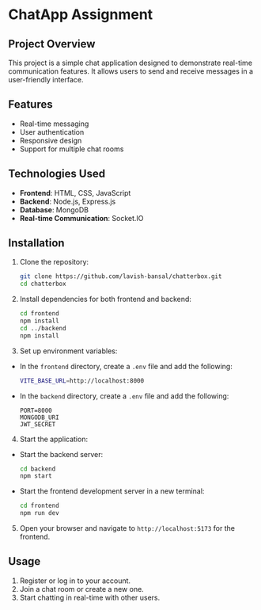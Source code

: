 # ChatApp Assignment

## Project Overview
This project is a simple chat application designed to demonstrate real-time communication features. It allows users to send and receive messages in a user-friendly interface.

## Features
- Real-time messaging
- User authentication
- Responsive design
- Support for multiple chat rooms

## Technologies Used
- **Frontend**: HTML, CSS, JavaScript
- **Backend**: Node.js, Express.js
- **Database**: MongoDB
- **Real-time Communication**: Socket.IO

## Installation

1. Clone the repository:
    ```bash
    git clone https://github.com/lavish-bansal/chatterbox.git
    cd chatterbox
    ```

2. Install dependencies for both frontend and backend:
    ```bash
    cd frontend
    npm install
    cd ../backend
    npm install
    ```

3. Set up environment variables:

- In the `frontend` directory, create a `.env` file and add the following:
    ```bash
    VITE_BASE_URL=http://localhost:8000
    ```

- In the `backend` directory, create a `.env` file and add the following:
    ```
    PORT=8000
    MONGODB_URI
    JWT_SECRET
    ```

4. Start the application:
 - Start the backend server:
   ```bash
   cd backend
   npm start
   ```
 - Start the frontend development server in a new terminal:
   ```bash
   cd frontend
   npm run dev
   ```

5. Open your browser and navigate to `http://localhost:5173` for the frontend.

## Usage
1. Register or log in to your account.
2. Join a chat room or create a new one.
3. Start chatting in real-time with other users.